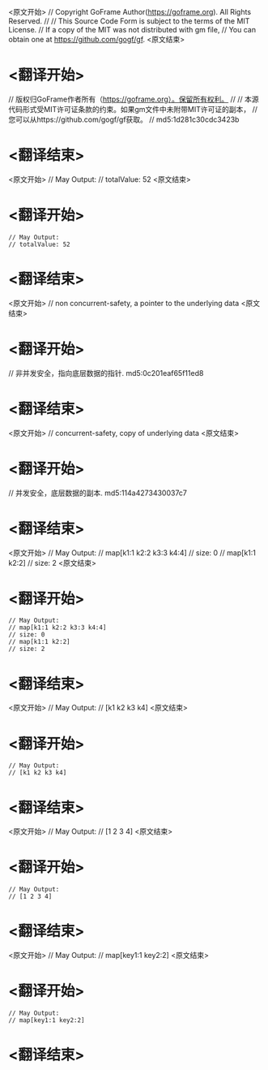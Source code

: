
<原文开始>
// Copyright GoFrame Author(https://goframe.org). All Rights Reserved.
//
// This Source Code Form is subject to the terms of the MIT License.
// If a copy of the MIT was not distributed with gm file,
// You can obtain one at https://github.com/gogf/gf.
<原文结束>

# <翻译开始>
// 版权归GoFrame作者所有（https://goframe.org）。保留所有权利。
//
// 本源代码形式受MIT许可证条款的约束。如果gm文件中未附带MIT许可证的副本，
// 您可以从https://github.com/gogf/gf获取。
// md5:1d281c30cdc3423b
# <翻译结束>


<原文开始>
	// May Output:
	// totalValue: 52
<原文结束>

# <翻译开始>
	// May Output:
	// totalValue: 52
# <翻译结束>


<原文开始>
// non concurrent-safety, a pointer to the underlying data
<原文结束>

# <翻译开始>
// 非并发安全，指向底层数据的指针. md5:0c201eaf65f11ed8
# <翻译结束>


<原文开始>
// concurrent-safety, copy of underlying data
<原文结束>

# <翻译开始>
// 并发安全，底层数据的副本. md5:114a4273430037c7
# <翻译结束>


<原文开始>
	// May Output:
	// map[k1:1 k2:2 k3:3 k4:4]
	// size: 0
	// map[k1:1 k2:2]
	// size: 2
<原文结束>

# <翻译开始>
	// May Output:
	// map[k1:1 k2:2 k3:3 k4:4]
	// size: 0
	// map[k1:1 k2:2]
	// size: 2
# <翻译结束>


<原文开始>
	// May Output:
	// [k1 k2 k3 k4]
<原文结束>

# <翻译开始>
	// May Output:
	// [k1 k2 k3 k4]
# <翻译结束>


<原文开始>
	// May Output:
	// [1 2 3 4]
<原文结束>

# <翻译开始>
	// May Output:
	// [1 2 3 4]
# <翻译结束>


<原文开始>
	// May Output:
	// map[key1:1 key2:2]
<原文结束>

# <翻译开始>
	// May Output:
	// map[key1:1 key2:2]
# <翻译结束>

